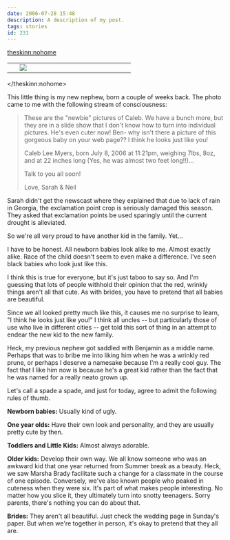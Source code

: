 ```yaml
---
date: 2006-07-28 15:48
description: A description of my post.
tags: stories
id: 231
---
```

<theskinn:nohome><table cellpadding="2" align="center"><tr><td width="5" rowspan="2"><spacer type="block" width="5" height="1"></td><td width="250" ><img src="/img/caleb.jpg"></td></tr></table></theskinn:nohome>

This little thing is my new nephew, born a couple of weeks back.  The photo came to me with the following stream of consciousness:

<blockquote>These are the "newbie" pictures of Caleb. We have a bunch more, but they are in a slide show that I don't know how to turn into individual pictures. He's even cuter now! Ben- why isn't there a picture of this gorgeous baby on your web page?? I think he looks just like you!

Caleb Lee Myers, born July 8, 2006 at 11:21pm, weighing 7lbs, 8oz, and at 22 inches long (Yes, he was almost two feet long!!)...

Talk to you all soon!

Love,
Sarah & Neil</blockquote>
<!--more-->

Sarah didn't get the newscast where they explained that due to lack of rain in Georgia, the exclamation point crop is seriously damaged this season.  They asked that exclamation points be used sparingly until the current drought is alleviated.

So we're all very proud to have another kid in the family. Yet...

I have to be honest.  All newborn babies look alike to me.  Almost exactly alike.  Race of the child doesn't seem to even make a difference.  I've seen black babies who look just like this.

I think this is true for everyone, but it's just taboo to say so.  And I'm guessing that lots of people withhold their opinion that the red, wrinkly things aren't all that cute.  As with brides, you have to pretend that all babies are beautiful.

Since we all looked pretty much like this, it causes me no surprise to learn, "I think he looks just like you!"  I think all uncles -- but particularly those of use who live in different cities -- get told this sort of thing in an attempt to endear the new kid to the new family.  

Heck, my previous nephew got saddled with Benjamin as a middle name.  Perhaps that was to bribe me into liking him when he was a wrinkly red prune, or perhaps I deserve a namesake because I'm a really cool guy.  The fact that I like him now is because he's a great kid rather than the fact that he was named for a really neato grown up.

Let's call a spade a spade, and just for today, agree to admit the following rules of thumb.

<b>Newborn babies:</b>  Usually kind of ugly.

<b>One year olds:</b>  Have their own look and personality, and they are usually pretty cute by then.

<b>Toddlers and Little Kids:</b>  Almost always adorable.

<b>Older kids:</b>  Develop their own way.  We all know someone who was an awkward kid that one year returned from Summer break as a beauty.  Heck, we saw Marsha Brady facilitate such a change for a classmate in the course of one episode.  Conversely, we've also known people who peaked in cuteness when they were six.  It's part of what makes people interesting.  No matter how you slice it, they ultimately turn into snotty teenagers.  Sorry parents, there's nothing you can do about that.

<b>Brides:</b>  They aren't all beautiful.  Just check the wedding page in Sunday's paper.  But when we're together in person, it's okay to pretend that they all are.